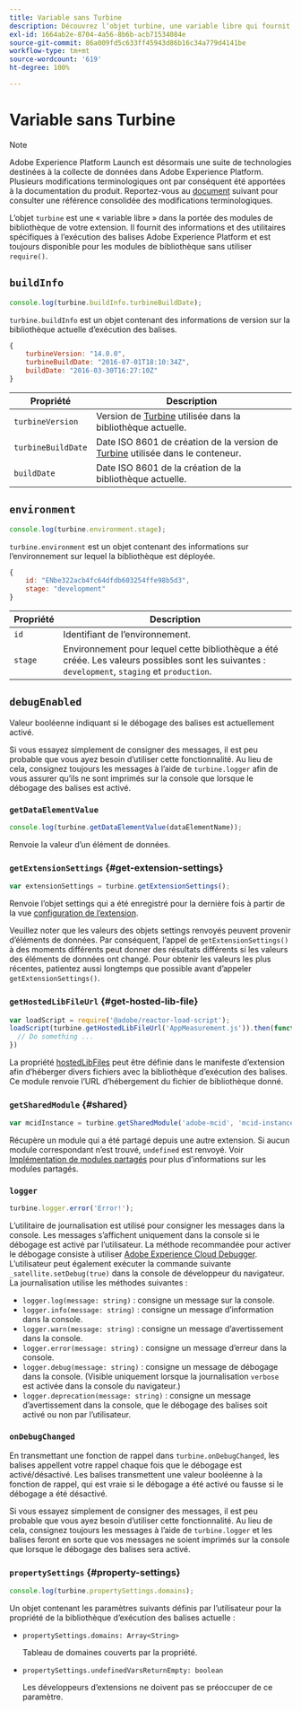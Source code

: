 ```yaml
---
title: Variable sans Turbine
description: Découvrez lʼobjet turbine, une variable libre qui fournit des informations et des utilitaires spécifiques à lʼexécution des balises Adobe Experience Platform.
exl-id: 1664ab2e-8704-4a56-8b6b-acb71534084e
source-git-commit: 86a009fd5c633ff45943d86b16c34a779d4141be
workflow-type: tm+mt
source-wordcount: '619'
ht-degree: 100%

---
```


# Variable sans Turbine

>[!NOTE]
>
>Adobe Experience Platform Launch est désormais une suite de technologies destinées à la collecte de données dans Adobe Experience Platform. Plusieurs modifications terminologiques ont par conséquent été apportées à la documentation du produit. Reportez-vous au [document](../term-updates.md) suivant pour consulter une référence consolidée des modifications terminologiques.

L’objet `turbine` est une « variable libre » dans la portée des modules de bibliothèque de votre extension. Il fournit des informations et des utilitaires spécifiques à lʼexécution des balises Adobe Experience Platform et est toujours disponible pour les modules de bibliothèque sans utiliser `require()`.

## `buildInfo`

```js
console.log(turbine.buildInfo.turbineBuildDate);
```

`turbine.buildInfo` est un objet contenant des informations de version sur la bibliothèque actuelle dʼexécution des balises.

```js
{
    turbineVersion: "14.0.0",
    turbineBuildDate: "2016-07-01T18:10:34Z",
    buildDate: "2016-03-30T16:27:10Z"
}
```

| Propriété | Description |
| --- | --- |
| `turbineVersion` | Version de [Turbine](https://www.npmjs.com/package/@adobe/reactor-turbine) utilisée dans la bibliothèque actuelle. |
| `turbineBuildDate` | Date ISO 8601 de création de la version de [Turbine](https://www.npmjs.com/package/@adobe/reactor-turbine) utilisée dans le conteneur. |
| `buildDate` | Date ISO 8601 de la création de la bibliothèque actuelle. |


## `environment`

```js
console.log(turbine.environment.stage);
```

`turbine.environment` est un objet contenant des informations sur l’environnement sur lequel la bibliothèque est déployée.

```js
{
    id: "ENbe322acb4fc64dfdb603254ffe98b5d3",
    stage: "development"
}
```

| Propriété | Description |
| --- | --- |
| `id` | Identifiant de l’environnement. |
| `stage` | Environnement pour lequel cette bibliothèque a été créée. Les valeurs possibles sont les suivantes : `development`, `staging` et `production`. |


## `debugEnabled`

Valeur booléenne indiquant si le débogage des balises est actuellement activé.

Si vous essayez simplement de consigner des messages, il est peu probable que vous ayez besoin d’utiliser cette fonctionnalité. Au lieu de cela, consignez toujours les messages à lʼaide de `turbine.logger` afin de vous assurer quʼils ne sont imprimés sur la console que lorsque le débogage des balises est activé.

### `getDataElementValue`

```js
console.log(turbine.getDataElementValue(dataElementName));
```

Renvoie la valeur d’un élément de données.

### `getExtensionSettings` {#get-extension-settings}

```js
var extensionSettings = turbine.getExtensionSettings();
```

Renvoie l’objet settings qui a été enregistré pour la dernière fois à partir de la vue [configuration de l’extension](./configuration.md).

Veuillez noter que les valeurs des objets settings renvoyés peuvent provenir d’éléments de données. Par conséquent, l’appel de `getExtensionSettings()` à des moments différents peut donner des résultats différents si les valeurs des éléments de données ont changé. Pour obtenir les valeurs les plus récentes, patientez aussi longtemps que possible avant dʼappeler `getExtensionSettings()`.

### `getHostedLibFileUrl` {#get-hosted-lib-file}

```js
var loadScript = require('@adobe/reactor-load-script');
loadScript(turbine.getHostedLibFileUrl('AppMeasurement.js')).then(function() {
  // Do something ...
})
```

La propriété [hostedLibFiles](./manifest.md) peut être définie dans le manifeste dʼextension afin dʼhéberger divers fichiers avec la bibliothèque dʼexécution des balises. Ce module renvoie l’URL d’hébergement du fichier de bibliothèque donné.

### `getSharedModule` {#shared}

```js
var mcidInstance = turbine.getSharedModule('adobe-mcid', 'mcid-instance');
```

Récupère un module qui a été partagé depuis une autre extension. Si aucun module correspondant n’est trouvé, `undefined` est renvoyé. Voir [Implémentation de modules partagés](./web/shared.md) pour plus d’informations sur les modules partagés.

### `logger`

```js
turbine.logger.error('Error!');
```

Lʼutilitaire de journalisation est utilisé pour consigner les messages dans la console. Les messages s’affichent uniquement dans la console si le débogage est activé par l’utilisateur. La méthode recommandée pour activer le débogage consiste à utiliser [Adobe Experience Cloud Debugger](https://chrome.google.com/webstore/detail/adobe-experience-cloud-de/ocdmogmohccmeicdhlhhgepeaijenapj?src=propaganda). Lʼutilisateur peut également exécuter la commande suivante `_satellite.setDebug(true)` dans la console de développeur du navigateur. La journalisation utilise les méthodes suivantes :

* `logger.log(message: string)` : consigne un message sur la console.
* `logger.info(message: string)` : consigne un message d’information dans la console.
* `logger.warn(message: string)` : consigne un message d’avertissement dans la console.
* `logger.error(message: string)` : consigne un message d’erreur dans la console.
* `logger.debug(message: string)` : consigne un message de débogage dans la console. (Visible uniquement lorsque la journalisation `verbose` est activée dans la console du navigateur.)
* `logger.deprecation(message: string)` : consigne un message d’avertissement dans la console, que le débogage des balises soit activé ou non par l’utilisateur.

### `onDebugChanged`

En transmettant une fonction de rappel dans `turbine.onDebugChanged`, les balises appellent votre rappel chaque fois que le débogage est activé/désactivé. Les balises transmettent une valeur booléenne à la fonction de rappel, qui est vraie si le débogage a été activé ou fausse si le débogage a été désactivé.

Si vous essayez simplement de consigner des messages, il est peu probable que vous ayez besoin d’utiliser cette fonctionnalité. Au lieu de cela, consignez toujours les messages à lʼaide de `turbine.logger` et les balises feront en sorte que vos messages ne soient imprimés sur la console que lorsque le débogage des balises sera activé.

### `propertySettings` {#property-settings}

```js
console.log(turbine.propertySettings.domains);
```

Un objet contenant les paramètres suivants définis par lʼutilisateur pour la propriété de la bibliothèque dʼexécution des balises actuelle :

* `propertySettings.domains: Array<String>`

   Tableau de domaines couverts par la propriété.

* `propertySettings.undefinedVarsReturnEmpty: boolean`

   Les développeurs d’extensions ne doivent pas se préoccuper de ce paramètre.
